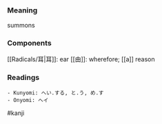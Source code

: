 ### Meaning

summons

### Components

[[Radicals/耳|耳]]: ear [[由]]: wherefore; [[a]] reason

### Readings

```
- Kunyomi: へい.する, と.う, め.す
- Onyomi: ヘイ
```

#kanji